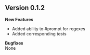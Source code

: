 ## Version 0.1.2
**New Features**  
* Added ability to #prompt for regexes
* Added corresponding tests

**Bugfixes**  
None